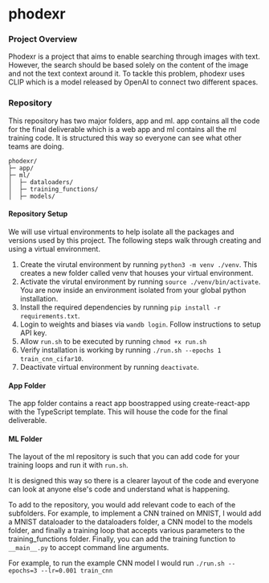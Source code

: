 # phodexr

### Project Overview

Phodexr is a project that aims to enable searching through images with text. However, the search should be based solely on the content of the image and not the text context around it. To tackle this problem, phodexr uses CLIP which is a model released by OpenAI to connect two different spaces.

### Repository

This repository has two major folders, app and ml. app contains all the code for the final deliverable which is a web app and ml contains all the ml training code. It is structured this way so everyone can see what other teams are doing.

```
phodexr/
├─ app/
├─ ml/
│  ├─ dataloaders/
│  ├─ training_functions/
│  ├─ models/
```

#### Repository Setup

We will use virtual environments to help isolate all the packages and versions used by this project. The following steps walk through creating and using a virtual environment.

1. Create the virutal environment by running `python3 -m venv ./venv`. This creates a new folder called venv that houses your virtual environment.
2. Activate the virutal environment by running `source ./venv/bin/activate`. You are now inside an environment isolated from your global python installation.
3. Install the required dependencies by running `pip install -r requirements.txt`.
4. Login to weights and biases via `wandb login`. Follow instructions to setup API key.
5. Allow `run.sh` to be executed by running `chmod +x run.sh`
6. Verify installation is working by running `./run.sh --epochs 1 train_cnn_cifar10`.
7. Deactivate virtual environment by running `deactivate`.

#### App Folder

The app folder contains a react app boostrapped using create-react-app with the TypeScript template. This will house the code for the final deliverable.

#### ML Folder

The layout of the ml repository is such that you can add code for your training loops and run it with `run.sh`.

It is designed this way so there is a clearer layout of the code and everyone can look at anyone else's code and understand what is happening.

To add to the repository, you would add relevant code to each of the subfolders. For example, to implement a CNN trained on MNIST, I would add a MNIST dataloader to the dataloaders folder, a CNN model to the models folder, and finally a training loop that accepts various parameters to the training_functions folder. Finally, you can add the training function to `__main__.py` to accept command line arguments.

For example, to run the example CNN model I would run `./run.sh --epochs=3 --lr=0.001 train_cnn`